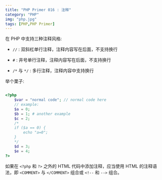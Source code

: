 ```yaml
---
title: "PHP Primer 016 : 注释"
category: "PHP"
img: "php.jpg"
tags: [PHP,PHP Primer]
---
```

在 PHP 中支持三种注释风格:

* `//` : 双斜杠单行注释，注释内容写在后面，不支持换行

* `#` : 井号单行注释，注释内容写在后面，不支持换行

* `/*` 与 `*/` : 多行注释，注释内容中支持换行

举个栗子:

```php

<?php 
	$var = "normal code"; // normal code here
	// example:
	$a = 0;
	$b = 1; # another example
	$c = 2;
	/*
	if ($a == 0) {
		echo "a=0";
	}
	*/
	$d = 3;
	$e = 4;
?>

```

如果在 `<?php` 和 `?>` 之外的 HTML 代码中添加注释，应当使用 HTML 的注释语法，即 `<COMMENT>` 与 `</COMMENT>` 组合或 `<!--` 和 `-->` 组合。







